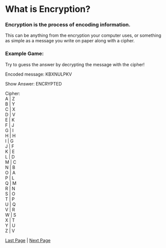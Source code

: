 # What is Encryption?

### Encryption is the process of encoding information. 
This can be anything from the encryption your computer uses, or something as simple as a message you write on paper along with a cipher.


### Example Game:
Try to guess the answer by decrypting the message with the cipher!

Encoded message: KBXNULPKV

Show Answer: ENCRYPTED

Cipher:  
A | Z  
B | Y  
C | X  
D | V  
E | K  
F | J  
G | I  
H | H  
I | G  
J | F  
K | E  
L | D  
M | C  
N | B  
O | A  
P | L  
Q | M  
R | N  
S | O  
T | P  
U | Q  
V | R  
W | S  
X | T  
Y | U  
Z | V


[Last Page](./README.md)  |  [Next Page](./page3.md)
